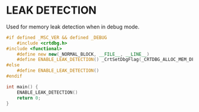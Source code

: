# LEAK DETECTION
Used for memory leak detection when in debug mode.
```cpp
#if defined _MSC_VER && defined _DEBUG
	#include <crtdbg.h>
#include <functional>
	#define new new(_NORMAL_BLOCK, __FILE__, __LINE__)
	#define ENABLE_LEAK_DETECTION() _CrtSetDbgFlag(_CRTDBG_ALLOC_MEM_DF | _CRTDBG_LEAK_CHECK_DF)
#else
	#define ENABLE_LEAK_DETECTION()
#endif

int main() {
    ENABLE_LEAK_DETECTION()
    return 0;
}
```